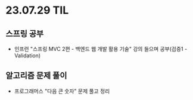 # 23.07.29 TIL

## 스프링 공부

- 인프런 "스프링 MVC 2편 - 백엔드 웹 개발 활용 기술" 강의 들으며 공부(검증1 - Validation)

## 알고리즘 문제 풀이

- 프로그래머스 "다음 큰 숫자" 문제 풀고 정리
